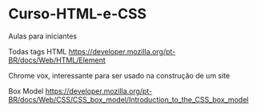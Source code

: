 # Curso-HTML-e-CSS
Aulas para iniciantes

Todas tags HTML
 https://developer.mozilla.org/pt-BR/docs/Web/HTML/Element

 Chrome vox, interessante para ser usado na construção de um site

 Box Model
 https://developer.mozilla.org/pt-BR/docs/Web/CSS/CSS_box_model/Introduction_to_the_CSS_box_model